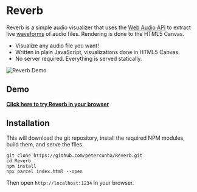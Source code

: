 # Reverb
Reverb is a simple audio visualizer that uses the [Web Audio API](https://developer.mozilla.org/en-US/docs/Web/API/Web_Audio_API) to extract live [waveforms](https://en.wikipedia.org/wiki/Waveform) of audio files. Rendering is done to the HTML5 Canvas.

- Visualize any audio file you want!
- Written in plain JavaScript, visualizations done in HTML5 Canvas.
- No server required. Everything is served statically.

![Reverb Demo](demo.gif)

## Demo

[**Click here to try Reverb in your browser**](https://reverb.surge.sh)

## Installation

This will download the git repository, install the required NPM modules, build them, and serve the files.

```
git clone https://github.com/petercunha/Reverb.git
cd Reverb
npm install
npx parcel index.html --open
```

Then open `http://localhost:1234` in your browser.
